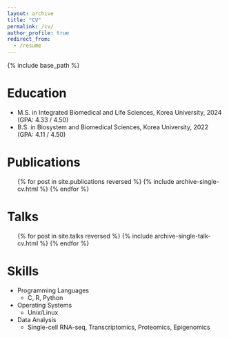 ```yaml
---
layout: archive
title: "CV"
permalink: /cv/
author_profile: true
redirect_from:
  - /resume
---
```


{% include base_path %}

Education
======
* M.S. in Integrated Biomedical and Life Sciences, Korea University, 2024 (GPA: 4.33 / 4.50)
* B.S. in Biosystem and Biomedical Sciences, Korea University, 2022 (GPA: 4.11 / 4.50)

Publications
======
  <ul>{% for post in site.publications reversed %}
    {% include archive-single-cv.html %}
  {% endfor %}</ul>
  
Talks
======
  <ul>{% for post in site.talks reversed %}
    {% include archive-single-talk-cv.html  %}
  {% endfor %}</ul>
  
Skills
======
* Programming Languages
  * C, R, Python
* Operating Systems
  * Unix/Linux
* Data Analysis
  * Single-cell RNA-seq, Transcriptomics, Proteomics, Epigenomics

